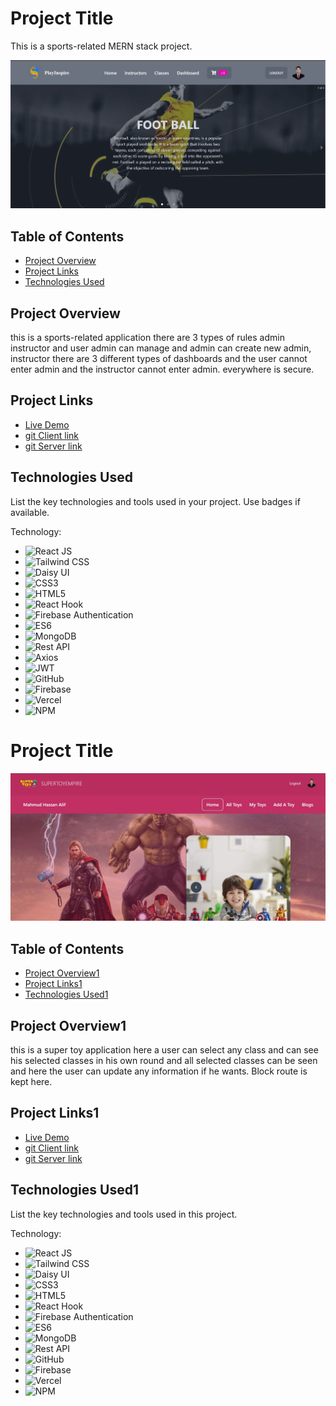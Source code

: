 # Project Title
This is a sports-related MERN stack project.

![Project Banner](./banner/1.JPG)

## Table of Contents

- [Project Overview](#project-overview)
- [Project Links](#Project-Links)
- [Technologies Used](#technologies-used)

## Project Overview

this is a sports-related application there are 3 types of rules admin instructor and user admin can manage and admin can create new admin, instructor there are 3 different types of dashboards and the user cannot enter admin and the instructor cannot enter admin.  everywhere is secure.

## Project Links

- [Live Demo](https://summer-camp-71b55.web.app/)
- [git Client link](https://github.com/alif819015/summer-camp-client)
- [git Server link](https://github.com/alif819015/summer-camp-server)

## Technologies Used

List the key technologies and tools used in your project. Use badges if available.

Technology:

- ![React JS](https://img.shields.io/badge/-React%20JS-blue?logo=react&logoColor=white&style=flat)
- ![Tailwind CSS](https://img.shields.io/badge/-Tailwind%20CSS-blueviolet?logo=tailwind-css&logoColor=white&style=flat)
- ![Daisy UI](https://img.shields.io/badge/-Daisy%20UI-orange?style=flat)
- ![CSS3](https://img.shields.io/badge/-CSS3-blue?logo=css3&logoColor=white&style=flat)
- ![HTML5](https://img.shields.io/badge/-HTML5-orange?logo=html5&logoColor=white&style=flat)
- ![React Hook](https://img.shields.io/badge/-React%20Hook-yellow?logo=react&logoColor=white&style=flat)
- ![Firebase Authentication](https://img.shields.io/badge/-Firebase%20Authentication-yellowgreen?logo=firebase&logoColor=white&style=flat)
- ![ES6](https://img.shields.io/badge/-ES6-yellowgreen?logo=javascript&logoColor=white&style=flat)
- ![MongoDB](https://img.shields.io/badge/-MongoDB-green?logo=mongodb&logoColor=white&style=flat)
- ![Rest API](https://img.shields.io/badge/-Rest%20API-lightgrey?style=flat)
- ![Axios](https://img.shields.io/badge/-Axios-blue?logo=axios&logoColor=white&style=flat)
- ![JWT](https://img.shields.io/badge/-JWT-orange?style=flat)
- ![GitHub](https://img.shields.io/badge/-GitHub-black?logo=github&logoColor=white&style=flat)
- ![Firebase](https://img.shields.io/badge/-Firebase-yellow?logo=firebase&logoColor=white&style=flat)
- ![Vercel](https://img.shields.io/badge/-Vercel-black?logo=vercel&logoColor=white&style=flat)
- ![NPM](https://img.shields.io/badge/-NPM-red?logo=npm&logoColor=white&style=flat)

# Project Title

![Project Banner](./banner/2.JPG)

## Table of Contents

- [Project Overview1](#project-overview)
- [Project Links1](#Project-Links)
- [Technologies Used1](#technologies-used)

## Project Overview1

this is a super toy application here a user can select any class and can see his selected classes in his own round and all selected classes can be seen and here the user can update any information if he wants. Block route is kept here.

## Project Links1

- [Live Demo](https://toy-marketplace-d6ceb.web.app/)
- [git Client link](https://github.com/alif819015/toy-marketplace-client)
- [git Server link](https://github.com/alif819015/toy-marketplace-server)

## Technologies Used1

List the key technologies and tools used in this project.

Technology:

- ![React JS](https://img.shields.io/badge/-React%20JS-blue?logo=react&logoColor=white&style=flat)
- ![Tailwind CSS](https://img.shields.io/badge/-Tailwind%20CSS-blueviolet?logo=tailwind-css&logoColor=white&style=flat)
- ![Daisy UI](https://img.shields.io/badge/-Daisy%20UI-orange?style=flat)
- ![CSS3](https://img.shields.io/badge/-CSS3-blue?logo=css3&logoColor=white&style=flat)
- ![HTML5](https://img.shields.io/badge/-HTML5-orange?logo=html5&logoColor=white&style=flat)
- ![React Hook](https://img.shields.io/badge/-React%20Hook-yellow?logo=react&logoColor=white&style=flat)
- ![Firebase Authentication](https://img.shields.io/badge/-Firebase%20Authentication-yellowgreen?logo=firebase&logoColor=white&style=flat)
- ![ES6](https://img.shields.io/badge/-ES6-yellowgreen?logo=javascript&logoColor=white&style=flat)
- ![MongoDB](https://img.shields.io/badge/-MongoDB-green?logo=mongodb&logoColor=white&style=flat)
- ![Rest API](https://img.shields.io/badge/-Rest%20API-lightgrey?style=flat)
- ![GitHub](https://img.shields.io/badge/-GitHub-black?logo=github&logoColor=white&style=flat)
- ![Firebase](https://img.shields.io/badge/-Firebase-yellow?logo=firebase&logoColor=white&style=flat)
- ![Vercel](https://img.shields.io/badge/-Vercel-black?logo=vercel&logoColor=white&style=flat)
- ![NPM](https://img.shields.io/badge/-NPM-red?logo=npm&logoColor=white&style=flat)